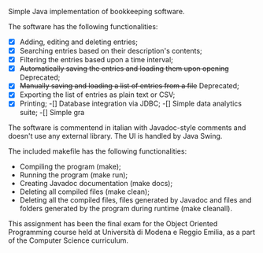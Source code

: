 Simple Java implementation of bookkeeping software.

The software has the following functionalities:

-[x] Adding, editing and deleting entries;
-[x] Searching entries based on their description's contents;
-[x] Filtering the entries based upon a time interval;
-[x] <del>Automatically saving the entries and loading them upon opening</del> Deprecated;
-[x] <del>Manually saving and loading a list of entries from a file</del> Deprecated;
-[x] Exporting the list of entries as plain text or CSV;
-[x] Printing;
-[] Database integration via JDBC;
-[] Simple data analytics suite;
-[] Simple gra

The software is commentend in italian with Javadoc-style comments and doesn't use any external library. The UI is handled by Java Swing.

The included makefile has the following functionalities:

- Compiling the program (make);
- Running the program (make run);
- Creating Javadoc documentation (make docs);
- Deleting all compiled files (make clean);
- Deleting all the compiled files, files generated by Javadoc and files and folders generated by the program during runtime (make cleanall).

This assignment has been the final exam for the Object Oriented Programming course held at Università di Modena e Reggio Emilia, as a part of the 
Computer Science curriculum.
